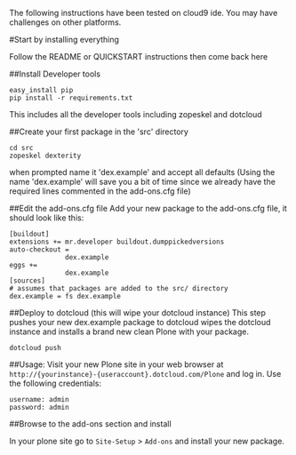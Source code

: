 The following instructions have been tested on cloud9 ide. 
You may have challenges on other platforms.


#Start by installing everything

Follow the README or QUICKSTART instructions then come back here

##Install Developer tools

    easy_install pip
    pip install -r requirements.txt

This includes all the developer tools including zopeskel and dotcloud

##Create your first package in the 'src' directory

    cd src
    zopeskel dexterity

when prompted name it 'dex.example' and accept all defaults
(Using the name 'dex.example' will save you a bit of time
since we already have the required lines commented in
the add-ons.cfg file)

##Edit the add-ons.cfg file
Add your new package to the add-ons.cfg file, it should look like this:

    [buildout]
    extensions += mr.developer buildout.dumppickedversions
    auto-checkout = 
                  dex.example
    eggs += 
                  dex.example
    [sources]
    # assumes that packages are added to the src/ directory
    dex.example = fs dex.example


##Deploy to dotcloud (this will wipe your dotcloud instance)
This step pushes your new dex.example package to dotcloud
wipes the dotcloud instance and installs a brand new clean
Plone with your package.

    dotcloud push

##Usage:
Visit your new Plone site in your web browser at
`http://{yourinstance}-{useraccount}.dotcloud.com/Plone` and log in.
Use the following credentials:

    username: admin
    password: admin

##Browse to the add-ons section and install

In your plone site go to `Site-Setup` > `Add-ons` and install your new package.

